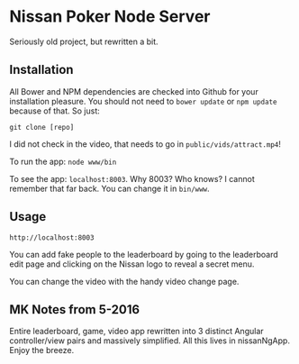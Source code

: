 Nissan Poker Node Server
========================

Seriously old project, but rewritten a bit. 

Installation
------------

All Bower and NPM dependencies are checked into Github for your installation pleasure. You should not need to 
`bower update` or `npm update` because of that. So just:

`git clone [repo]`

I did not check in the video, that needs to go in `public/vids/attract.mp4`!

To run the app:  `node www/bin`

To see the app: `localhost:8003`. Why 8003? Who knows? I cannot remember that far back. 
You can change it in `bin/www`.


Usage
-----

`http://localhost:8003`

You can add fake people to the leaderboard by going to the leaderboard edit page and clicking on the Nissan logo
to reveal a secret menu.

You can change the video with the handy video change page.


MK Notes from 5-2016
--------------------


Entire leaderboard, game, video app rewritten into 3 distinct Angular controller/view pairs and massively
simplified. All this lives in nissanNgApp. Enjoy the breeze.
